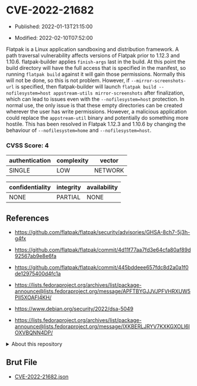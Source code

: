 # CVE-2022-21682

- Published: 2022-01-13T21:15:00

- Modified: 2022-02-10T07:52:00

Flatpak is a Linux application sandboxing and distribution framework. A path traversal vulnerability affects versions of Flatpak prior to 1.12.3 and 1.10.6. flatpak-builder applies `finish-args` last in the build. At this point the build directory will have the full access that is specified in the manifest, so running `flatpak build` against it will gain those permissions. Normally this will not be done, so this is not problem. However, if `--mirror-screenshots-url` is specified, then flatpak-builder will launch `flatpak build --nofilesystem=host appstream-utils mirror-screenshots` after finalization, which can lead to issues even with the `--nofilesystem=host` protection. In normal use, the only issue is that these empty directories can be created wherever the user has write permissions. However, a malicious application could replace the `appstream-util` binary and potentially do something more hostile. This has been resolved in Flatpak 1.12.3 and 1.10.6 by changing the behaviour of `--nofilesystem=home` and `--nofilesystem=host`.

### CVSS Score: **4**

| authentication | complexity | vector |
| --- | --- | --- |
| SINGLE | LOW | NETWORK |

| confidentiality | integrity | availability |
| --- | --- | --- |
| NONE | PARTIAL | NONE |

## References

* https://github.com/flatpak/flatpak/security/advisories/GHSA-8ch7-5j3h-g4fx

* https://github.com/flatpak/flatpak/commit/4d11f77aa7fd3e64cfa80af89d92567ab9e8e6fa

* https://github.com/flatpak/flatpak/commit/445bddeee657fdc8d2a0a1f0de12975400d4fc1a

* https://lists.fedoraproject.org/archives/list/package-announce@lists.fedoraproject.org/message/APFTBYGJJVJPFVHRXUW5PII5XOAFI4KH/

* https://www.debian.org/security/2022/dsa-5049

* https://lists.fedoraproject.org/archives/list/package-announce@lists.fedoraproject.org/message/IXKBERLJRYV7KXKGXOLI6IOXVBQNN4DP/

<details>
<summary>About this repository</summary> 

  This repository is part of the project [Live Hack CVE](https://github.com/Live-Hack-CVE). Main website can be found [www.live-hack.org](https://www.live-hack.org) 
  
  Made by [Sn0wAlice](https://github.com/Sn0wAlice) for the people that care about security and need to have a feed of the latest CVEs. Hope you enjoy it, don't forget to star the repo and follow me on [Twitter](https://twitter.com/Sn0wAlice) and [Github](https://github.com/Sn0wAlice). And that is my [personnal website](https://www.alice-snow.me/)

  - [Home Page](https://github.com/Live-Hack-CVE)
  - [Framework](https://github.com/Live-Hack-CVE/cve-framework)
  - [CVE database](https://github.com/Live-Hack-CVE/full_database)
  - [Changelog](https://github.com/Live-Hack-CVE/Changelog)
</details>

## Brut File

* [CVE-2022-21682.json](https://raw.githubusercontent.com/Live-Hack-CVE/full_database/main/cves/2022/CVE-2022-21682.json)

